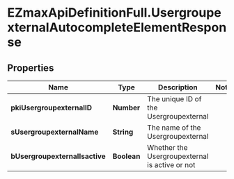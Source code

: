 # EZmaxApiDefinitionFull.UsergroupexternalAutocompleteElementResponse

## Properties

Name | Type | Description | Notes
------------ | ------------- | ------------- | -------------
**pkiUsergroupexternalID** | **Number** | The unique ID of the Usergroupexternal | 
**sUsergroupexternalName** | **String** | The name of the Usergroupexternal | 
**bUsergroupexternalIsactive** | **Boolean** | Whether the Usergroupexternal is active or not | 



